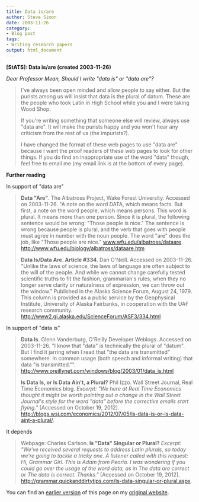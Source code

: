 ```yaml
---
title: Data is/are
author: Steve Simon
date: 2003-11-26
category:
- Blog post
tags:
- Writing research papers
output: html_document
---
```

****[StATS]:** Data is/are (created 2003-11-26)**

*Dear Professor Mean, Should I write \"data is\" or \"data are\"?*

> I\'ve always been open minded and allow people to say either. But the
> purists among us will insist that data is the plural of datum. These
> are the people who took Latin in High School while you and I were
> taking Wood Shop.
>
> If you\'re writing something that someone else will review, always use
> \"data are\". It will make the purists happy and you won\'t hear any
> criticism from the rest of us (the impurists?).
>
> I have changed the format of these web pages to use \"data are\"
> because I want the proof readers of these web pages to look for other
> things. If you do find an inappropriate use of the word \"data\"
> though, feel free to email me (my email link is at the bottom of every
> page).

**Further reading**

In support of \"data are\"

> **Data \"Are\"**. The Albatross Project, Wake Forest University.
> Accessed on 2003-11-26. \"A note on the word DATA, which means facts.
> But first, a note on the word people, which means persons. This word
> is plural. It means more than one person. Since it is plural, the
> following sentence would be wrong: \"Those people is nice.\" The
> sentence is wrong because people is plural, and the verb that goes
> with people must agree in number with the noun people. The word
> \"are\" does the job, like \"Those people are nice.\"
> www.wfu.edu/albatross/dataare.
> <http://www.wfu.edu/biology/albatross/dataare.htm>
>
> **Data Is/Data Are. Article \#334**. Dan O\'Neill. Accessed on
> 2003-11-26. \"Unlike the laws of science, the laws of language are
> often subject to the will of the people. And while we cannot change
> carefully tested scientific truths to fit the fashion, grammarian\'s
> rules, when they no longer serve clarity or naturalness of expression,
> we can throw out the window.\" Published in the Alaska Science Forum,
> August 24, 1979. This column is provided as a public service by the
> Geophysical Institute, University of Alaska Fairbanks, in cooperation
> with the UAF research community.
> <http://www2.gi.alaska.edu/ScienceForum/ASF3/334.html>

In support of \"data is\"

> **Data Is**. Glenn Vanderburg, O\'Reilly Developer Weblogs. Accessed
> on 2003-11-26. \"I know that \"data\" is technically the plural of
> \"datum\". But I find it jarring when I read that \"the data are
> transmitted\" somewhere. In common usage (both speech and informal
> writing) that data \"is transmitted.\"\".
> <http://www.oreillynet.com/windows/blog/2003/01/data_is.html>
>
> **Is Data Is, or Is Data Ain\'t, a Plural?** Phil Izzo. Wall Street
> Journal, Real Time Economics blog. *Excerpt: \"We here at Real Time
> Economics thought it might be worth pointing out a change in the Wall
> Street Journal\'s style for the word \"data\" before the corrective
> emails start flying.\"* \[Accessed on October 19, 2012\].
> <http://blogs.wsj.com/economics/2012/07/05/is-data-is-or-is-data-aint-a-plural/>.

It depends

> Webpage: Charles Carlson. **Is \"Data\" Singular or Plural?**
> *Excerpt: \"We\'ve received several requests to address Latin plurals,
> so today we\'re going to tackle a tricky one. A listener called with
> this request: Hi, Grammar Girl. This is Adam from Peoria. I was
> wondering if you could go over the usage of the word data, as in The
> data are correct or The data is correct. Thanks.\"* \[Accessed on
> October 19, 2012\].
> <http://grammar.quickanddirtytips.com/is-data-singular-or-plural.aspx>.

You can find an [earlier version](http://www.pmean.com/03/data_is.html) of this page on my [original website](http://www.pmean.com/original_site.html).
